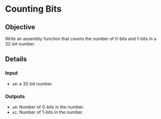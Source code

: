 # Counting Bits

## Objective
Write an assembly function that counts the number of 0-bits and 1-bits in a 32-bit number.

## Details

### Input
- `a0`: a 32-bit number.

### Outputs
- `a0`: Number of 0-bits in the number.
- `a1`: Number of 1-bits in the number.